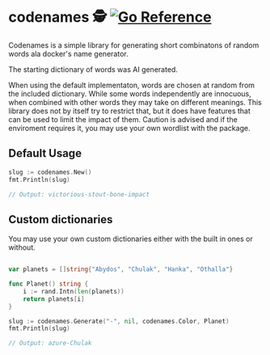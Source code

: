# codenames 🕵️ [![Go Reference](https://pkg.go.dev/badge/github.com/Khabi/codenames.svg)](https://pkg.go.dev/github.com/Khabi/codenames)

Codenames is a simple library for generating short combinatons of random words ala docker's name generator.

The starting dictionary of words was AI generated.

When using the default implementaton, words are chosen at random from the included dictionary.  While some words independently are innocuous, when combined with other words they may take on different meanings.  This library does not by itself try to restrict that, but it does have features that can be used to limit the impact of them.  Caution is advised and if the enviroment requires it, you may use your own wordlist with the package.

## Default Usage

```go
slug := codenames.New()
fmt.Println(slug)

// Output: victorious-stout-bone-impact
```

## Custom dictionaries
You may use your own custom dictionaries either with the built in ones or without.

```go

var planets = []string{"Abydos", "Chulak", "Hanka", "Othalla"}

func Planet() string {
	i := rand.Intn(len(planets))
	return planets[i]
}

slug := codenames.Generate("-", nil, codenames.Color, Planet)
fmt.Println(slug)

// Output: azure-Chulak
```